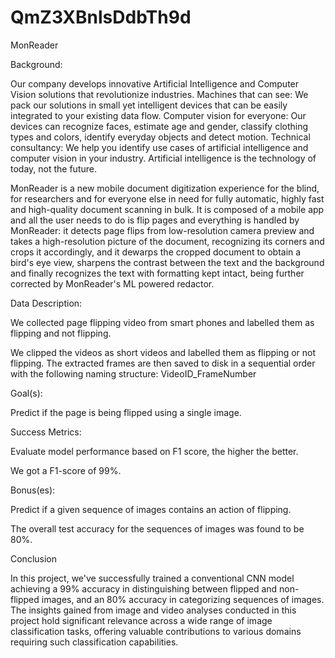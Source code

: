 # QmZ3XBnlsDdbTh9d
MonReader

Background:

Our company develops innovative Artificial Intelligence and Computer Vision solutions that revolutionize industries. Machines that can see: We pack our solutions in small yet intelligent devices that can be easily integrated to your existing data flow. Computer vision for everyone: Our devices can recognize faces, estimate age and gender, classify clothing types and colors, identify everyday objects and detect motion. Technical consultancy: We help you identify use cases of artificial intelligence and computer vision in your industry. Artificial intelligence is the technology of today, not the future.

MonReader is a new mobile document digitization experience for the blind, for researchers and for everyone else in need for fully automatic, highly fast and high-quality document scanning in bulk. It is composed of a mobile app and all the user needs to do is flip pages and everything is handled by MonReader: it detects page flips from low-resolution camera preview and takes a high-resolution picture of the document, recognizing its corners and crops it accordingly, and it dewarps the cropped document to obtain a bird's eye view, sharpens the contrast between the text and the background and finally recognizes the text with formatting kept intact, being further corrected by MonReader's ML powered redactor.

Data Description:

We collected page flipping video from smart phones and labelled them as flipping and not flipping.

We clipped the videos as short videos and labelled them as flipping or not flipping. The extracted frames are then saved to disk in a sequential order with the following naming structure: VideoID_FrameNumber

Goal(s):

Predict if the page is being flipped using a single image.

Success Metrics:

Evaluate model performance based on F1 score, the higher the better.

We got a F1-score of 99%.

Bonus(es):

Predict if a given sequence of images contains an action of flipping.

The overall test accuracy for the sequences of images was found to be 80%.

Conclusion

In this project, we've successfully trained a conventional CNN model achieving a 99% accuracy in distinguishing between flipped and non-flipped images, and an 80% accuracy in categorizing sequences of images. The insights gained from image and video analyses conducted in this project hold significant relevance across a wide range of image classification tasks, offering valuable contributions to various domains requiring such classification capabilities.
